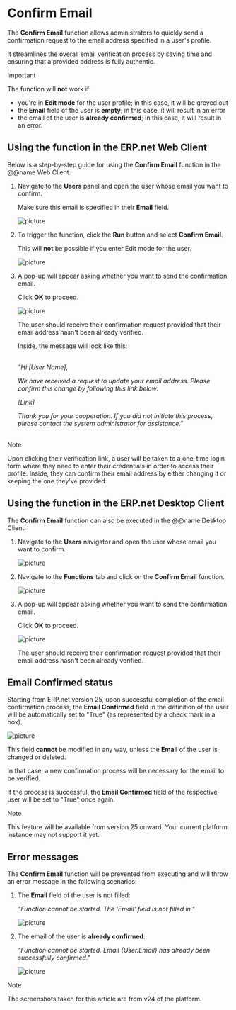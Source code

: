 # Confirm Email

The **Confirm Email** function allows administrators to quickly send a confirmation request to the email address specified in a user's profile.

It streamlines the overall email verification process by saving time and ensuring that a provided address is fully authentic.

> [!IMPORTANT]
> The function will **not** work if:
> 
> * you're in **Edit mode** for the user profile; in this case, it will be greyed out
> * the **Email** field of the user is **empty**; in this case, it will result in an error 
> * the email of the user is **already confirmed**; in this case, it will result in an error.

## Using the function in the ERP.net Web Client

Below is a step-by-step guide for using the **Confirm Email** function in the @@name Web Client.

1. Navigate to the **Users** panel and open the user whose email you want to confirm.

   Make sure this email is specified in their **Email** field.
  
   ![picture](pictures/navigate.png)

2. To trigger the function, click the **Run** button and select **Confirm Email**.

   This will **not** be possible if you enter Edit mode for the user.
  
   ![picture](pictures/Email_Web_confirm_17_07.png)

3. A pop-up will appear asking whether you want to send the confirmation email.

   Click **OK** to proceed. 
  
   ![picture](pictures/Email_Web_Confirm_change_19_07.png)

   The user should receive their confirmation request provided that their email address hasn't been already verified.

   Inside, the message will look like this: </br></br>

   _"Hi [User Name],_

   _We have received a request to update your email address. Please confirm this change by following this link below:_

   _[Link]_

   _Thank you for your cooperation. If you did not initiate this process, please contact the system administrator for assistance."_ </br></br>

> [!NOTE]
> Upon clicking their verification link, a user will be taken to a one-time login form where they need to enter their credentials in order to access their profile. Inside, they can confirm their email address by either changing it or keeping the one they've provided.
   
## Using the function in the ERP.net Desktop Client

The **Confirm Email** function can also be executed in the @@name Desktop Client.

1. Navigate to the **Users** navigator and open the user whose email you want to confirm.
  
   ![picture](pictures/Email_Desctop_nav_17_07.png)
  
2. Navigate to the **Functions** tab and click on the **Confirm Email** function.
  
   ![picture](pictures/Email_Desctop_confirm_17_07.png)

3. A pop-up will appear asking whether you want to send the confirmation email.

   Click **OK** to proceed.
  
   ![picture](pictures/Email_Desctop_Confirm_edit_19_07.png)

   The user should receive their confirmation request provided that their email address hasn't been already verified.

## Email Confirmed status

Starting from ERP.net version 25, upon successful completion of the email confirmation process, the **Email Confirmed** field in the definition of the user will be automatically set to "True" (as represented by a check mark in a box).

![picture](pictures/email_confirmed.png)

This field **cannot** be modified in any way, unless the **Email** of the user is changed or deleted.

In that case, a new confirmation process will be necessary for the email to be verified. 

If the process is successful, the **Email Confirmed** field of the respective user will be set to "True" once again.

> [!NOTE]
> This feature will be available from version 25 onward. Your current platform instance may not support it yet.

## Error messages

The **Confirm Email** function will be prevented from executing and will throw an error message in the following scenarios:

1. The **Email** field of the user is not filled:

   _"Function cannot be started. The 'Email' field is not filled in."_

   ![picture](pictures/error1.png)

2. The email of the user is **already confirmed**:

   _"Function cannot be started. Email {User.Email} has already been successfully confirmed."_

      ![picture](pictures/error2.png)

> [!NOTE]
> 
> The screenshots taken for this article are from v24 of the platform.
